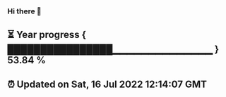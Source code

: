 ### Hi there 👋
⏳ Year progress { ████████████████▁▁▁▁▁▁▁▁▁▁▁▁▁▁ } 53.84 %
---
⏰ Updated on Sat, 16 Jul 2022 12:14:07 GMT
---
